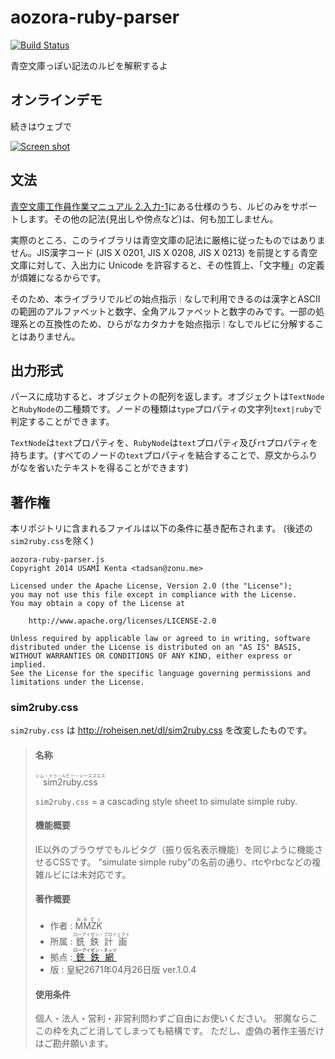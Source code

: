 # aozora-ruby-parser

[![Build Status](https://travis-ci.org/zonuexe/aozora-ruby-parser.js.svg)](https://travis-ci.org/zonuexe/aozora-ruby-parser.js)

青空文庫っぽい記法のルビを解釈するよ

## オンラインデモ

続きはウェブで

[![Screen shot](http://zonuexe.github.io/aozora-ruby-parser.js/screenshot.png)](http://zonuexe.github.io/aozora-ruby-parser.js/)

## 文法

[青空文庫工作員作業マニュアル 2.入力-1](http://www.aozora.gr.jp/KOSAKU/MANUAL_2.html)にある仕様のうち、ルビのみをサポートします。その他の記法(見出しや傍点など)は、何も加工しません。

実際のところ、このライブラリは青空文庫の記法に厳格に従ったものではありません。JIS漢字コード (JIS X 0201, JIS X 0208, JIS X 0213) を前提とする青空文庫に対して、入出力に Unicode を許容すると、その性質上、「文字種」の定義が煩雑になるからです。

そのため、本ライブラリでルビの始点指示`｜`なしで利用できるのは漢字とASCIIの範囲のアルファベットと数字、全角アルファベットと数字のみです。一部の処理系との互換性のため、ひらがなカタカナを始点指示`｜`なしでルビに分解することはありません。

## 出力形式

パースに成功すると、オブジェクトの配列を返します。オブジェクトは`TextNode`と`RubyNode`の二種類です。ノードの種類は`type`プロパティの文字列`text|ruby`で判定することができます。

`TextNode`は`text`プロパティを、`RubyNode`は`text`プロパティ及び`rt`プロパティを持ちます。(すべてのノードの`text`プロパティを結合することで、原文からふりがなを省いたテキストを得ることができます)

## 著作権

本リポジトリに含まれるファイルは以下の条件に基き配布されます。 (後述の`sim2ruby.css`を除く)

```
aozora-ruby-parser.js
Copyright 2014 USAMI Kenta <tadsan@zonu.me>

Licensed under the Apache License, Version 2.0 (the "License");
you may not use this file except in compliance with the License.
You may obtain a copy of the License at

    http://www.apache.org/licenses/LICENSE-2.0

Unless required by applicable law or agreed to in writing, software
distributed under the License is distributed on an "AS IS" BASIS,
WITHOUT WARRANTIES OR CONDITIONS OF ANY KIND, either express or implied.
See the License for the specific language governing permissions and
limitations under the License.
```

### sim2ruby.css

`sim2ruby.css` は http://roheisen.net/dl/sim2ruby.css を改変したものです。

> #### 名称
>
> <ruby><rb>sim2ruby.css</rb><rp> | </rp><rt>シム・トゥ・ルビー・シーエスエス</rt></ruby>
>
> `sim2ruby.css` = a cascading style sheet to simulate simple ruby.
>
> #### 機能概要
>
> IE以外のブラウザでもルビタグ（振り仮名表示機能）を同じように機能させるCSSです。
> “simulate simple ruby”の名前の通り、rtcやrbcなどの複雑ルビには未対応です。
>
> #### 著作概要
>
> * 作者 : <ruby><rb>MMZK</rb><rp> | </rp><rt>みみずく</rt></ruby>
> * 所属 : <ruby><rb>銑鉄計画</rb><rp> | </rp><rt>ローアイゼン・プロイェクト</rt></ruby>
> * 拠点 : <a href="http://roheisen.net/"><ruby><rb>銑鉄網</rb><rp> | </rp><rt>ローアイゼン・ネッツ</rt></ruby></a>
> * 版 : 皇紀2671年04月26日版 ver.1.0.4
>
> #### 使用条件
>
> 個人・法人・営利・非営利問わずご自由にお使いください。
> 邪魔ならここの枠を丸ごと消してしまっても結構です。
> ただし、虚偽の著作主張だけはご勘弁願います。
